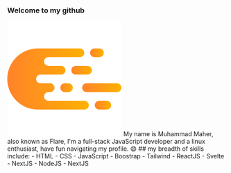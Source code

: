 ### Welcome to my github
<img src="https://github.com/CleverFlare/CleverFlare/blob/master/My%20Logo.png?raw=true" alt="My Logo" />
My name is Muhammad Maher, also known as Flare, I'm a full-stack JavaScript developer and a linux enthusiast, have fun navigating my profile. 😄
## my breadth of skills include:
- HTML
- CSS
- JavaScript
- Boostrap
- Tailwind
- ReactJS
- Svelte
- NextJS
- NodeJS
- NextJS

